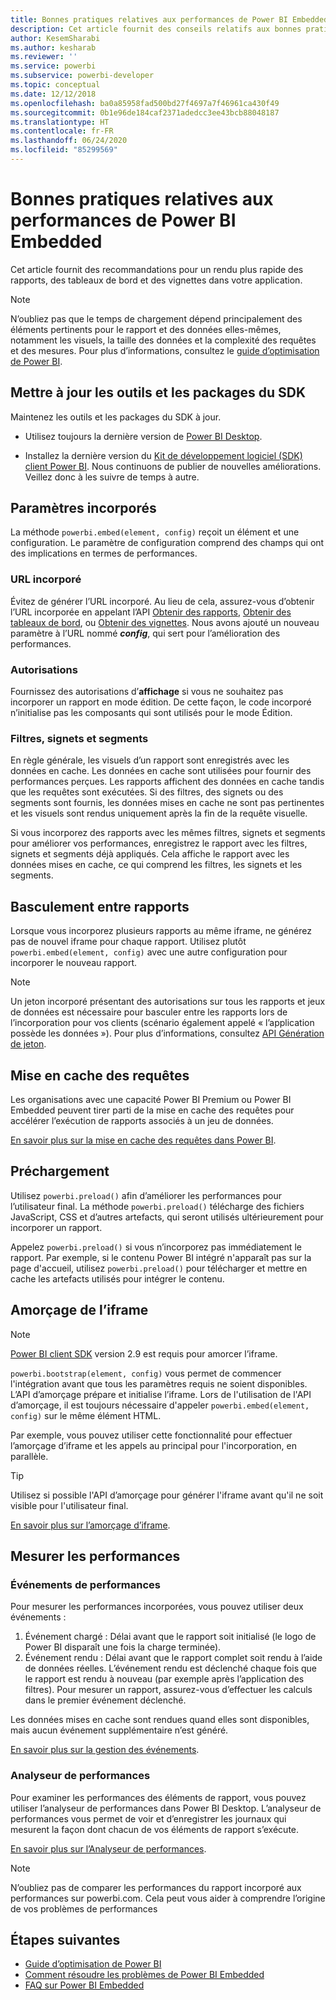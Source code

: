 ```yaml
---
title: Bonnes pratiques relatives aux performances de Power BI Embedded
description: Cet article fournit des conseils relatifs aux bonnes pratiques de l’analytique incorporée
author: KesemSharabi
ms.author: kesharab
ms.reviewer: ''
ms.service: powerbi
ms.subservice: powerbi-developer
ms.topic: conceptual
ms.date: 12/12/2018
ms.openlocfilehash: ba0a85958fad500bd27f4697a7f46961ca430f49
ms.sourcegitcommit: 0b1e96de184caf2371adedcc3ee43bcb88048187
ms.translationtype: HT
ms.contentlocale: fr-FR
ms.lasthandoff: 06/24/2020
ms.locfileid: "85299569"
---
```

# <a name="power-bi-embedded-performance-best-practices"></a>Bonnes pratiques relatives aux performances de Power BI Embedded

Cet article fournit des recommandations pour un rendu plus rapide des rapports, des tableaux de bord et des vignettes dans votre application.

> [!Note]
> N’oubliez pas que le temps de chargement dépend principalement des éléments pertinents pour le rapport et des données elles-mêmes, notamment les visuels, la taille des données et la complexité des requêtes et des mesures. Pour plus d’informations, consultez le [guide d’optimisation de Power BI](../../guidance/power-bi-optimization.md).

## <a name="update-tools-and-sdk-packages"></a>Mettre à jour les outils et les packages du SDK

Maintenez les outils et les packages du SDK à jour.

* Utilisez toujours la dernière version de [Power BI Desktop](https://powerbi.microsoft.com/desktop/).

* Installez la dernière version du [Kit de développement logiciel (SDK) client Power BI](https://github.com/Microsoft/PowerBI-JavaScript). Nous continuons de publier de nouvelles améliorations. Veillez donc à les suivre de temps à autre.

## <a name="embed-parameters"></a>Paramètres incorporés

La méthode `powerbi.embed(element, config)` reçoit un élément et une configuration. Le paramètre de configuration comprend des champs qui ont des implications en termes de performances.

### <a name="embed-url"></a>URL incorporé

Évitez de générer l’URL incorporé. Au lieu de cela, assurez-vous d’obtenir l’URL incorporée en appelant l’API [Obtenir des rapports](/rest/api/power-bi/reports/getreportsingroup), [Obtenir des tableaux de bord](/rest/api/power-bi/dashboards/getdashboardsingroup), ou [Obtenir des vignettes](/rest/api/power-bi/dashboards/gettilesingroup). Nous avons ajouté un nouveau paramètre à l’URL nommé **_config_**, qui sert pour l’amélioration des performances.

### <a name="permissions"></a>Autorisations

Fournissez des autorisations d’**affichage** si vous ne souhaitez pas incorporer un rapport en mode édition. De cette façon, le code incorporé n’initialise pas les composants qui sont utilisés pour le mode Édition.

### <a name="filters-bookmarks-and-slicers"></a>Filtres, signets et segments

En règle générale, les visuels d’un rapport sont enregistrés avec les données en cache. Les données en cache sont utilisées pour fournir des performances perçues. Les rapports affichent des données en cache tandis que les requêtes sont exécutées. Si des filtres, des signets ou des segments sont fournis, les données mises en cache ne sont pas pertinentes et les visuels sont rendus uniquement après la fin de la requête visuelle.

Si vous incorporez des rapports avec les mêmes filtres, signets et segments pour améliorer vos performances, enregistrez le rapport avec les filtres, signets et segments déjà appliqués. Cela affiche le rapport avec les données mises en cache, ce qui comprend les filtres, les signets et les segments.

## <a name="switching-between-reports"></a>Basculement entre rapports

Lorsque vous incorporez plusieurs rapports au même iframe, ne générez pas de nouvel iframe pour chaque rapport. Utilisez plutôt `powerbi.embed(element, config)` avec une autre configuration pour incorporer le nouveau rapport.

> [!NOTE]
> Un jeton incorporé présentant des autorisations sur tous les rapports et jeux de données est nécessaire pour basculer entre les rapports lors de l’incorporation pour vos clients (scénario également appelé « l’application possède les données »). Pour plus d’informations, consultez [API Génération de jeton](https://docs.microsoft.com/rest/api/power-bi/embedtoken/generatetoken).

## <a name="query-caching"></a>Mise en cache des requêtes

Les organisations avec une capacité Power BI Premium ou Power BI Embedded peuvent tirer parti de la mise en cache des requêtes pour accélérer l’exécution de rapports associés à un jeu de données.

[En savoir plus sur la mise en cache des requêtes dans Power BI](../../connect-data/power-bi-query-caching.md).

## <a name="preload"></a>Préchargement

Utilisez `powerbi.preload()` afin d’améliorer les performances pour l’utilisateur final. La méthode `powerbi.preload()` télécharge des fichiers JavaScript, CSS et d’autres artefacts, qui seront utilisés ultérieurement pour incorporer un rapport.

Appelez `powerbi.preload()` si vous n’incorporez pas immédiatement le rapport. Par exemple, si le contenu Power BI intégré n'apparaît pas sur la page d'accueil, utilisez `powerbi.preload()` pour télécharger et mettre en cache les artefacts utilisés pour intégrer le contenu.

## <a name="bootstrapping-the-iframe"></a>Amorçage de l’iframe

> [!NOTE]
> [Power BI client SDK](https://github.com/Microsoft/PowerBI-JavaScript) version 2.9 est requis pour amorcer l’iframe.

`powerbi.bootstrap(element, config)` vous permet de commencer l'intégration avant que tous les paramètres requis ne soient disponibles. L’API d’amorçage prépare et initialise l’iframe.
Lors de l'utilisation de l'API d’amorçage, il est toujours nécessaire d'appeler `powerbi.embed(element, config)` sur le même élément HTML.

Par exemple, vous pouvez utiliser cette fonctionnalité pour effectuer l’amorçage d’iframe et les appels au principal pour l'incorporation, en parallèle.
> [!TIP]
> Utilisez si possible l'API d’amorçage pour générer l'iframe avant qu'il ne soit visible pour l'utilisateur final.

[En savoir plus sur l’amorçage d’iframe](https://github.com/Microsoft/PowerBI-JavaScript/wiki/Bootstrap-For-Better-Performance).

## <a name="measure-performance"></a>Mesurer les performances

### <a name="performance-events"></a>Événements de performances

Pour mesurer les performances incorporées, vous pouvez utiliser deux événements :

1. Événement chargé : Délai avant que le rapport soit initialisé (le logo de Power BI disparaît une fois la charge terminée).
2. Événement rendu : Délai avant que le rapport complet soit rendu à l’aide de données réelles. L’événement rendu est déclenché chaque fois que le rapport est rendu à nouveau (par exemple après l’application des filtres). Pour mesurer un rapport, assurez-vous d’effectuer les calculs dans le premier événement déclenché.

Les données mises en cache sont rendues quand elles sont disponibles, mais aucun événement supplémentaire n’est généré.

[En savoir plus sur la gestion des événements](https://github.com/Microsoft/PowerBI-JavaScript/wiki/Handling-Events).

### <a name="performance-analyzer"></a>Analyseur de performances

Pour examiner les performances des éléments de rapport, vous pouvez utiliser l’analyseur de performances dans Power BI Desktop.
L’analyseur de performances vous permet de voir et d’enregistrer les journaux qui mesurent la façon dont chacun de vos éléments de rapport s’exécute.

[En savoir plus sur l’Analyseur de performances](../../create-reports/desktop-performance-analyzer.md).

> [!NOTE]
> N’oubliez pas de comparer les performances du rapport incorporé aux performances sur powerbi.com. Cela peut vous aider à comprendre l’origine de vos problèmes de performances

## <a name="next-steps"></a>Étapes suivantes

* [Guide d’optimisation de Power BI](../../guidance/power-bi-optimization.md)
* [Comment résoudre les problèmes de Power BI Embedded](embedded-troubleshoot.md)
* [FAQ sur Power BI Embedded](embedded-faq.md)
